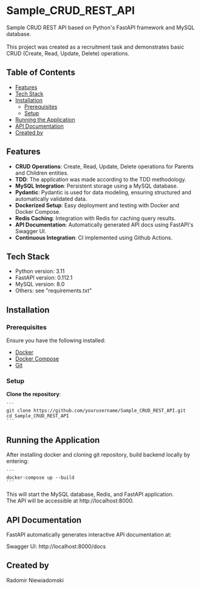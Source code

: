 # Sample_CRUD_REST_API

Sample CRUD REST API based on Python's FastAPI framework and MySQL database.<br><br>
This project was created as a recruitment task and demonstrates basic CRUD (Create, Read, Update, Delete) operations.

## Table of Contents

- [Features](#features)
- [Tech Stack](#tech-stack)
- [Installation](#installation)
  - [Prerequisites](#prerequisites)
  - [Setup](#setup)
- [Running the Application](#running-the-application)
- [API Documentation](#api-documentation)
- [Created by](#created-by)

## Features

- **CRUD Operations**: Create, Read, Update, Delete operations for Parents and Children entities.
- **TDD**: The application was made according to the TDD methodology.
- **MySQL Integration**: Persistent storage using a MySQL database.
- **Pydantic**: Pydantic is used for data modeling, ensuring structured and automatically validated data.
- **Dockerized Setup**: Easy deployment and testing with Docker and Docker Compose.
- **Redis Caching**: Integration with Redis for caching query results.
- **API Documentation**: Automatically generated API docs using FastAPI's Swagger UI.
- **Continuous Integration**: CI implemented using Github Actions.

## Tech Stack

- Python version: 3.11
- FastAPI version: 0.112.1
- MySQL version: 8.0
- Others: see "requirements.txt"

## Installation

### Prerequisites

Ensure you have the following installed:

- [Docker](https://docs.docker.com/get-docker/)
- [Docker Compose](https://docs.docker.com/compose/install/)
- [Git](https://git-scm.com/)

### Setup

**Clone the repository**:

    ```
    git clone https://github.com/yourusername/Sample_CRUD_REST_API.git
    cd Sample_CRUD_REST_API
    ```

## Running the Application

After installing docker and cloning git repository, build backend locally by entering:

    ```
    docker-compose up --build
    ```

This will start the MySQL database, Redis, and FastAPI application.<br>
The API will be accessible at http://localhost:8000.

## API Documentation

FastAPI automatically generates interactive API documentation at:

Swagger UI: http://localhost:8000/docs

## Created by

Radomir Niewiadomski

